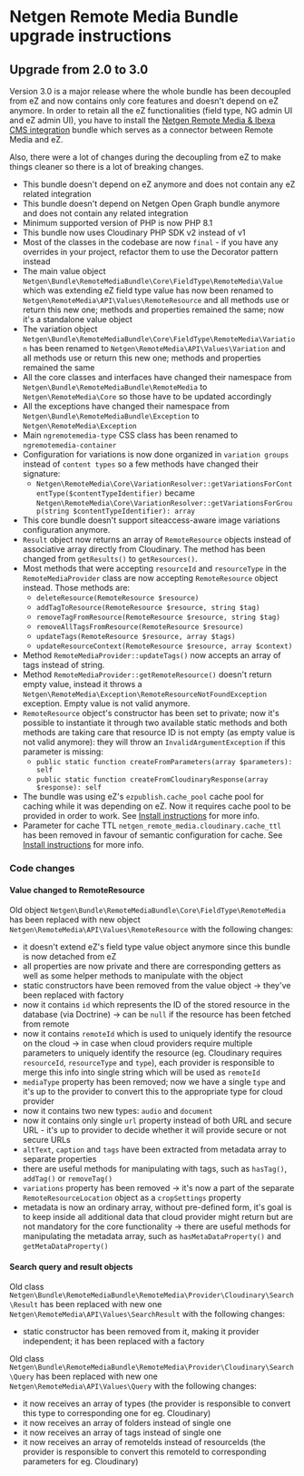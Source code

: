 Netgen Remote Media Bundle upgrade instructions
===============================================

Upgrade from 2.0 to 3.0
-----------------------

Version 3.0 is a major release where the whole bundle has been decoupled from eZ and now contains only core features and doesn't depend on eZ anymore. In order to retain all the eZ functionalities (field type, NG admin UI and eZ admin UI), you have to install the [Netgen Remote Media & Ibexa CMS integration](https://github.com/netgen/remote-media-ibexa) bundle which serves as a connector between Remote Media and eZ.

Also, there were a lot of changes during the decoupling from eZ to make things cleaner so there is a lot of breaking changes.

* This bundle doesn't depend on eZ anymore and does not contain any eZ related integration
* This bundle doesn't depend on Netgen Open Graph bundle anymore and does not contain any related integration
* Minimum supported version of PHP is now PHP 8.1
* This bundle now uses Cloudinary PHP SDK v2 instead of v1
* Most of the classes in the codebase are now `final` - if you have any overrides in your project, refactor them to use the Decorator pattern instead
* The main value object `Netgen\Bundle\RemoteMediaBundle\Core\FieldType\RemoteMedia\Value` which was extending eZ field type value has now been renamed to `Netgen\RemoteMedia\API\Values\RemoteResource` and all methods use or return this new one; methods and properties remained the same; now it's a standalone value object
* The variation object `Netgen\Bundle\RemoteMediaBundle\Core\FieldType\RemoteMedia\Variation` has been renamed to `Netgen\RemoteMedia\API\Values\Variation` and all methods use or return this new one; methods and properties remained the same
* All the core classes and interfaces have changed their namespace from `Netgen\Bundle\RemoteMediaBundle\RemoteMedia` to `Netgen\RemoteMedia\Core` so those have to be updated accordingly
* All the exceptions have changed their namespace from `Netgen\Bundle\RemoteMediaBundle\Exception` to `Netgen\RemoteMedia\Exception`
* Main `ngremotemedia-type` CSS class has been renamed to `ngremotemedia-container`
* Configuration for variations is now done organized in `variation groups` instead of `content types` so a few methods have changed their signature:
    * `Netgen\RemoteMedia\Core\VariationResolver::getVariationsForContentType($contentTypeIdentifier)` became `Netgen\RemoteMedia\Core\VariationResolver::getVariationsForGroup(string $contentTypeIdentifier): array`
* This core bundle doesn't support siteaccess-aware image variations configuration anymore.
* `Result` object now returns an array of `RemoteResource` objects instead of associative array directly from Cloudinary. The method has been changed from `getResults()` to `getResources()`.
* Most methods that were accepting `resourceId` and `resourceType` in the `RemoteMediaProvider` class are now accepting `RemoteResource` object instead. Those methods are:
    * `deleteResource(RemoteResource $resource)`
    * `addTagToResource(RemoteResource $resource, string $tag)`
    * `removeTagFromResource(RemoteResource $resource, string $tag)`
    * `removeAllTagsFromResource(RemoteResource $resource)`
    * `updateTags(RemoteResource $resource, array $tags)`
    * `updateResourceContext(RemoteResource $resource, array $context)`
* Method `RemoteMediaProvider::updateTags()` now accepts an array of tags instead of string.
* Method `RemoteMediaProvider::getRemoteResource()` doesn't return empty value, instead it throws a `Netgen\RemoteMedia\Exception\RemoteResourceNotFoundException` exception. Empty value is not valid anymore.
* `RemoteResource` object's constructor has been set to private; now it's possible to instantiate it through two available static methods and both methods are taking care that resource ID is not empty (as empty value is not valid anymore): they will throw an `InvalidArgumentException` if this parameter is missing:
   * `public static function createFromParameters(array $parameters): self`
   * `public static function createFromCloudinaryResponse(array $response): self`
* The bundle was using eZ's `ezpublish.cache_pool` cache pool for caching while it was depending on eZ. Now it requires cache pool to be provided in order to work. See [Install instructions](INSTALL.md) for more info.
* Parameter for cache TTL `netgen_remote_media.cloudinary.cache_ttl` has been removed in favour of semantic configuration for cache. See [Install instructions](INSTALL.md) for more info.

### Code changes

#### Value changed to RemoteResource

Old object `Netgen\Bundle\RemoteMediaBundle\Core\FieldType\RemoteMedia` has been replaced with new object `Netgen\RemoteMedia\API\Values\RemoteResource` with the following changes:

* it doesn't extend eZ's field type value object anymore since this bundle is now detached from eZ
* all properties are now private and there are corresponding getters as well as some helper methods to manipulate with the object
* static constructors have been removed from the value object -> they've been replaced with factory
* now it contains `id` which represents the ID of the stored resource in the database (via Doctrine) -> can be `null` if the resource has been fetched from remote
* now it contains `remoteId` which is used to uniquely identify the resource on the cloud -> in case when cloud providers require multiple parameters to uniquely identify the resource (eg. Cloudinary requires `resourceId`, `resourceType` and `type`), each provider is responsible to merge this info into single string which will be used as `remoteId`
* `mediaType` property has been removed; now we have a single `type` and it's up to the provider to convert this to the appropriate type for cloud provider
* now it contains two new types: `audio` and `document`
* now it contains only single `url` property instead of both URL and secure URL - it's up to provider to decide whether it will provide secure or not secure URLs
* `altText`, `caption` and `tags` have been extracted from metadata array to separate properties
* there are useful methods for manipulating with tags, such as `hasTag()`, `addTag()` or `removeTag()`
* `variations` property has been removed -> it's now a part of the separate `RemoteResourceLocation` object as a `cropSettings` property
* metadata is now an ordinary array, without pre-defined form, it's goal is to keep inside all additional data that cloud provider might return but are not mandatory for the core functionality -> there are useful methods for manipulating the metadata array, such as `hasMetaDataProperty()` and `getMetaDataProperty()`

#### Search query and result objects

Old class `Netgen\Bundle\RemoteMediaBundle\RemoteMedia\Provider\Cloudinary\Search\Result` has been replaced with new one `Netgen\RemoteMedia\API\Values\SearchResult` with the following changes:

* static constructor has been removed from it, making it provider independent; it has been replaced with a factory

Old class `Netgen\Bundle\RemoteMediaBundle\RemoteMedia\Provider\Cloudinary\Search\Query` has been replaced with new one `Netgen\RemoteMedia\API\Values\Query` with the following changes:

* it now receives an array of types (the provider is responsible to convert this type to corresponding one for eg. Cloudinary)
* it now receives an array of folders instead of single one
* it now receives an array of tags instead of single one
* it now receives an array of remoteIds instead of resourceIds (the provider is responsible to convert this remoteId to corresponding parameters for eg. Cloudinary)
